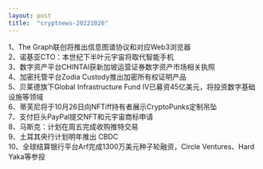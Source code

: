 ```yaml
---
layout: post
title:  "cryptnews-20221026"
---
```

1、The Graph联创将推出信息图谱协议和对应Web3浏览器  
2、诺基亚CTO：本世纪下半叶元宇宙将取代智能手机  
3、数字资产平台CHINTAI获新加坡运营证券数字资产市场相关执照  
4、加密托管平台Zodia Custody推出加密所有权证明产品  
5、贝莱德旗下Global Infrastructure Fund IV已募资45亿美元，将投资数字基础设施等领域  
6、蒂芙尼将于10月26日向NFTiff持有者展示CryptoPunks定制吊坠  
7、支付巨头PayPal提交NFT和元宇宙商标申请  
8、马斯克：计划在周五完成收购推特交易  
9、土耳其央行计划明年推出 CBDC  
10、全球结算银行平台Arf完成1300万美元种子轮融资，Circle Ventures、Hard Yaka等参投  
